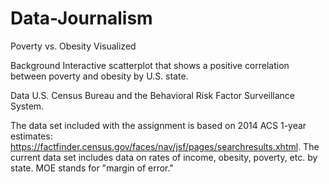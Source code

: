 # Data-Journalism

Poverty vs. Obesity Visualized

Background
Interactive scatterplot that shows a positive correlation between poverty and obesity by U.S. state.

Data
U.S. Census Bureau and the Behavioral Risk Factor Surveillance System.

The data set included with the assignment is based on 2014 ACS 1-year estimates: https://factfinder.census.gov/faces/nav/jsf/pages/searchresults.xhtml. The current data set includes data on rates of income, obesity, poverty, etc. by state. MOE stands for "margin of error."
